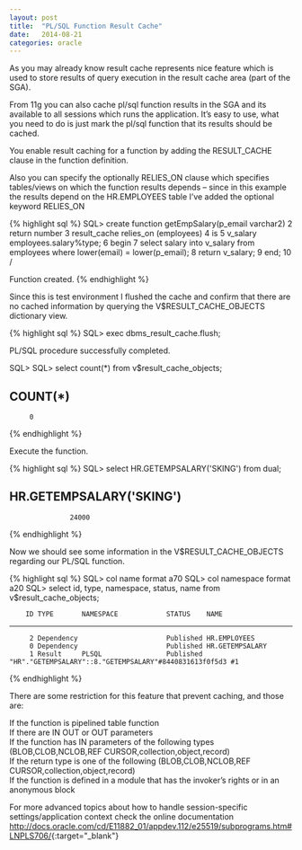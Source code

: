 ```yaml
---
layout: post
title:  "PL/SQL Function Result Cache"
date:   2014-08-21
categories: oracle
---
```


As you may already know result cache represents nice feature which is used to store results of query execution in the result cache area  (part of the SGA).

From 11g you can also cache pl/sql function results in the SGA and its available to all sessions which runs the application.
It’s easy to use, what you need to do is just mark the pl/sql function that its results should be cached.

You enable result caching for a function by adding the RESULT_CACHE clause in the function definition.

Also you can specify the optionally RELIES_ON clause which specifies tables/views on which the function results depends – since in this example the results depend on the HR.EMPLOYEES table I’ve added the optional keyword RELIES_ON

{% highlight sql %}
SQL> create function getEmpSalary(p_email varchar2)
  2  return number
  3  result_cache relies_on (employees)
  4  is
  5  v_salary employees.salary%type;
  6  begin
  7  select salary into v_salary from employees where lower(email) = lower(p_email);
  8  return v_salary;
  9  end;
 10  /

Function created.
{% endhighlight %}

Since this is test environment I flushed the cache and confirm that there are no cached information by querying the V$RESULT_CACHE_OBJECTS dictionary view.

{% highlight sql %}
SQL> exec dbms_result_cache.flush;

PL/SQL procedure successfully completed.

SQL>
SQL> select count(*) from v$result_cache_objects;

  COUNT(*)
----------
         0
{% endhighlight %}

Execute the function.

{% highlight sql %}
SQL> select HR.GETEMPSALARY('SKING') from dual;

HR.GETEMPSALARY('SKING')
------------------------
                   24000
{% endhighlight %}


Now we should see some information in the V$RESULT_CACHE_OBJECTS regarding our PL/SQL function.

{% highlight sql %}
SQL> col name format a70
SQL> col namespace format a20
SQL> select id, type, namespace, status, name from v$result_cache_objects;

        ID TYPE       NAMESPACE            STATUS    NAME
---------- ---------- -------------------- --------- ----------------------------------------------------------------------
         2 Dependency                      Published HR.EMPLOYEES
         0 Dependency                      Published HR.GETEMPSALARY
         1 Result     PLSQL                Published "HR"."GETEMPSALARY"::8."GETEMPSALARY"#8440831613f0f5d3 #1
{% endhighlight %}

There are some restriction for this feature that prevent caching, and those are:

If the function is pipelined table function<br/>
If there are IN OUT or OUT parameters<br/>
If the function has IN parameters of the following types (BLOB,CLOB,NCLOB,REF CURSOR,collection,object,record)<br/>
If the return type is one of the following (BLOB,CLOB,NCLOB,REF CURSOR,collection,object,record)<br/>
If the function is defined in a module that has the invoker’s rights or in an anonymous block<br/>

For more advanced topics about how to handle session-specific settings/application context check the online documentation <http://docs.oracle.com/cd/E11882_01/appdev.112/e25519/subprograms.htm#LNPLS706/>{:target="_blank"}